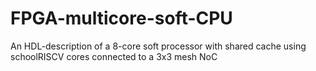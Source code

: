 # FPGA-multicore-soft-CPU
An HDL-description of a 8-core soft processor with shared cache using schoolRISCV cores connected to a 3x3 mesh NoC

